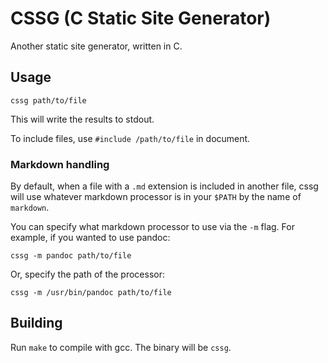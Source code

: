 # CSSG (C Static Site Generator)
Another static site generator, written in C.

## Usage
`cssg path/to/file`

This will write the results to stdout.

To include files, use `#include /path/to/file` in document.

### Markdown handling
By default, when a file with a `.md` extension is included in another file, cssg will use whatever markdown processor is in your `$PATH` by the name of `markdown`.

You can specify what markdown processor to use via the `-m` flag. For example, if you wanted to use pandoc:
```
cssg -m pandoc path/to/file
```
Or, specify the path of the processor:
```
cssg -m /usr/bin/pandoc path/to/file
```

## Building
Run `make` to compile with gcc. The binary will be `cssg`.
